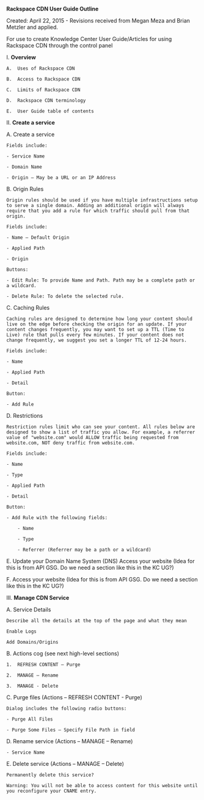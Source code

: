 **Rackspace CDN User Guide Outline**

Created: April 22, 2015 - Revisions received from Megan Meza and Brian Metzler and applied.

For use to create Knowledge Center User Guide/Articles for using Rackspace CDN through the control panel

I.	**Overview**

    A.	Uses of Rackspace CDN

    B.	Access to Rackspace CDN
    
    C.	Limits of Rackspace CDN
    
    D.	Rackspace CDN terminology
    
    E.	User Guide table of contents       

II.	**Create a service**

   A. Create a service 

    Fields include:
    
    - Service Name
            
    - Domain Name
            
    - Origin – May be a URL or an IP Address

   B.	Origin Rules
    
    Origin rules should be used if you have multiple infrastructions setup to serve a single domain. Adding an additional origin will always require that you add a rule for which traffic should pull from that origin. 

    Fields include: 

    - Name – Default Origin

    - Applied Path

    - Origin

    Buttons:

    - Edit Rule: To provide Name and Path. Path may be a complete path or a wildcard.

    - Delete Rule: To delete the selected rule.

   C.	Caching Rules

    Caching rules are designed to determine how long your content should live on the edge before checking the origin for an update. If your content changes frequently, you may want to set up a TTL (Time to Live) rule that pulls every few minutes. If your content does not change frequently, we suggest you set a longer TTL of 12-24 hours.
 
    Fields include:

    - Name 

    - Applied Path

    - Detail

    Button:

    - Add Rule

   D.	Restrictions 

    Restriction rules limit who can see your content. All rules below are designed to show a list of traffic you allow. For example, a referrer value of "website.com" would ALLOW traffic being requested from website.com, NOT deny traffic from website.com.

    Fields include:

    - Name

    - Type

    - Applied Path

    - Detail

    Button:

    - Add Rule with the following fields:

        - Name
        
        - Type
        
        - Referrer (Referrer may be a path or a wildcard)

   E.	Update your Domain Name System (DNS) Access your website (Idea for this is from API GSG. Do we need a section like this in the KC UG?)

   F.	Access your website (Idea for this is from API GSG. Do we need a section like this in the KC UG?)
    
    


III.	**Manage CDN Service**

  A.	Service Details

    Describe all the details at the top of the page and what they mean

	Enable Logs

	Add Domains/Origins 

  B.	Actions cog (see next high-level sections)

    1.	REFRESH CONTENT – Purge

    2.	MANAGE – Rename

    3.	MANAGE - Delete

  C.	Purge files (Actions – REFRESH CONTENT - Purge)

    Dialog includes the following radio buttons:

    - Purge All Files
    
    - Purge Some Files – Specify File Path in field

  D.	Rename service (Actions – MANAGE – Rename)

    - Service Name

  E.	Delete service (Actions – MANAGE – Delete)

    Permanently delete this service?
    
    Warning: You will not be able to access content for this website until you reconfigure your CNAME entry.